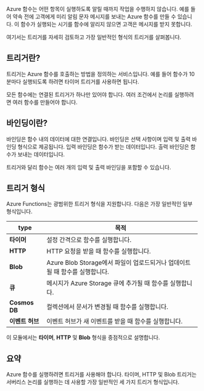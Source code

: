 Azure 함수는 어떤 항목이 실행하도록 알릴 때까지 작업을 수행하지 않습니다. 예를 들어 약속 전에 고객에게 미리 알림 문자 메시지를 보내는 Azure 함수를 만들 수 있습니다. 이 함수가 실행되는 시기를 함수에 알리지 않으면 고객은 메시지를 받지 못합니다. 

여기서는 트리거를 자세히 검토하고 가장 일반적인 형식의 트리거를 살펴봅니다.

## <a name="what-is-a-trigger"></a>트리거란?

트리거는 Azure 함수를 호출하는 방법을 정의하는 서비스입니다. 예를 들어 함수가 10분마다 실행되도록 하려면 타이머 트리거를 사용하면 됩니다.

모든 함수에는 연결된 트리거가 하나만 있어야 합니다. 여러 조건에서 논리를 실행하려면 여러 함수를 만들어야 합니다.

## <a name="what-is-a-binding"></a>바인딩이란?

바인딩은 함수 내의 데이터에 대한 연결입니다. 바인딩은 선택 사항이며 입력 및 출력 바인딩 형식으로 제공됩니다. 입력 바인딩은 함수가 받는 데이터입니다. 출력 바인딩은 함수가 보내는 데이터입니다.

트리거와 달리 함수는 여러 개의 입력 및 출력 바인딩을 포함할 수 있습니다.

## <a name="types-of-triggers"></a>트리거 형식

Azure Functions는 광범위한 트리거 형식을 지원합니다. 다음은 가장 일반적인 일부 형식입니다.

| type | 목적 | 
| --- | --- | 
| **타이머** | 설정 간격으로 함수를 실행합니다. | 
| **HTTP** | HTTP 요청을 받을 때 함수를 실행합니다. |  
| **Blob** | Azure Blob Storage에서 파일이 업로드되거나 업데이트될 때 함수를 실행합니다. | 
| **큐** | 메시지가 Azure Storage 큐에 추가될 때 함수를 실행합니다. | 
| **Cosmos DB** | 컬렉션에서 문서가 변경될 때 함수를 실행합니다. | 
| **이벤트 허브** | 이벤트 허브가 새 이벤트를 받을 때 함수를 실행합니다. | 

이 모듈에서는 **타이머**, **HTTP** 및 **Blob** 형식을 중점적으로 설명합니다.

## <a name="summary"></a>요약

Azure 함수를 실행하려면 트리거를 사용해야 합니다. 타이머, HTTP 및 Blob 트리거는 서버리스 논리를 실행하는 데 사용할 가장 일반적인 세 가지 트리거 형식입니다.
